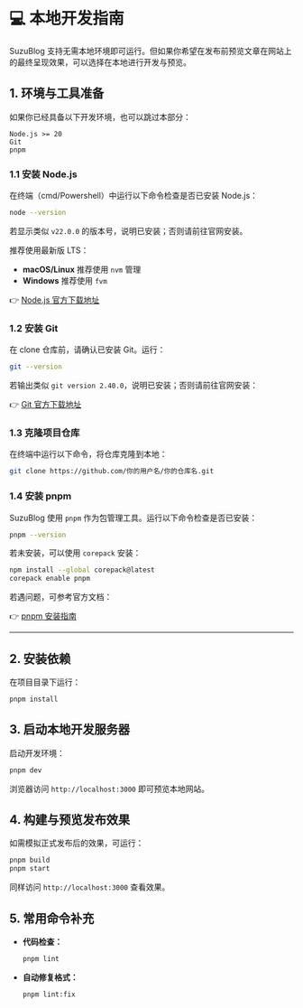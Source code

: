 # 💻 本地开发指南

SuzuBlog 支持无需本地环境即可运行。但如果你希望在发布前预览文章在网站上的最终呈现效果，可以选择在本地进行开发与预览。

## 1. 环境与工具准备

如果你已经具备以下开发环境，也可以跳过本部分：

```plaintext
Node.js >= 20
Git
pnpm
```

### 1.1 安装 Node.js

在终端（cmd/Powershell）中运行以下命令检查是否已安装 Node.js：

```bash
node --version
```

若显示类似 `v22.0.0` 的版本号，说明已安装；否则请前往官网安装。

推荐使用最新版 LTS：

- **macOS/Linux** 推荐使用 `nvm` 管理
- **Windows** 推荐使用 `fvm`

👉 [Node.js 官方下载地址](https://nodejs.org/en/download)

### 1.2 安装 Git

在 clone 仓库前，请确认已安装 Git。运行：

```bash
git --version
```

若输出类似 `git version 2.40.0`，说明已安装；否则请前往官网安装：

👉 [Git 官方下载地址](https://git-scm.com/downloads)

### 1.3 克隆项目仓库

在终端中运行以下命令，将仓库克隆到本地：

```bash
git clone https://github.com/你的用户名/你的仓库名.git
```

### 1.4 安装 pnpm

SuzuBlog 使用 `pnpm` 作为包管理工具。运行以下命令检查是否已安装：

```bash
pnpm --version
```

若未安装，可以使用 `corepack` 安装：

```bash
npm install --global corepack@latest
corepack enable pnpm
```

若遇问题，可参考官方文档：

👉 [pnpm 安装指南](https://pnpm.io/installation)

---

## 2. 安装依赖

在项目目录下运行：

```bash
pnpm install
```

## 3. 启动本地开发服务器

启动开发环境：

```bash
pnpm dev
```

浏览器访问 `http://localhost:3000` 即可预览本地网站。

## 4. 构建与预览发布效果

如需模拟正式发布后的效果，可运行：

```bash
pnpm build
pnpm start
```

同样访问 `http://localhost:3000` 查看效果。

## 5. 常用命令补充

- **代码检查：**

  ```bash
  pnpm lint
  ```

- **自动修复格式：**

  ```bash
  pnpm lint:fix
  ```
